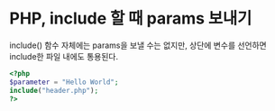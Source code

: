 # PHP, include 할 때 params 보내기

include() 함수 자체에는 params을 보낼 수는 없지만, 상단에 변수를 선언하면 include한 파일 내에도 통용된다.

```php
<?php
$parameter = "Hello World";
include("header.php");
?>
```
